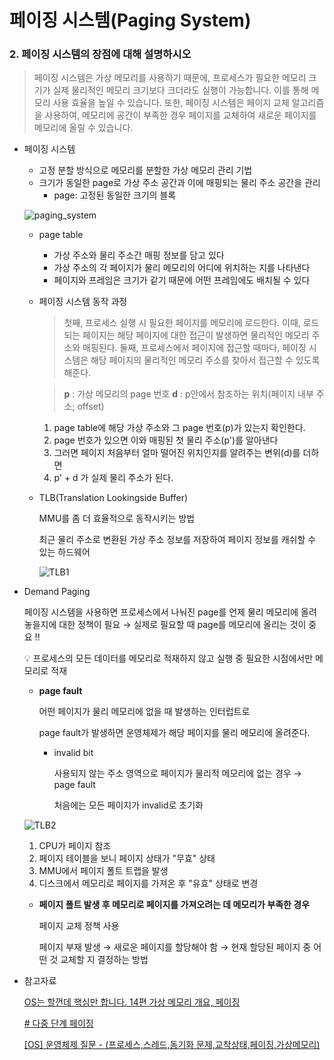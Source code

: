 # 페이징 시스템(Paging System)

### 2. 페이징 시스템의 장점에 대해 설명하시오

> 페이징 시스템은 가상 메모리를 사용하기 때문에, 프로세스가 필요한 메모리 크기가 실제 물리적인 메모리 크기보다 크더라도 실행이 가능합니다. 이를 통해 메모리 사용 효율을 높일 수 있습니다. 또한, 페이징 시스템은 페이지 교체 알고리즘을 사용하여, 메모리에 공간이 부족한 경우 페이지를 교체하여 새로운 페이지를 메모리에 올릴 수 있습니다.
> 

- 페이징 시스템
    - 고정 분할 방식으로 메모리를 분할한 가상 메모리 관리 기법
    - 크기가 동일한 page로 가상 주소 공간과 이에 매핑되는 물리 주소 공간을 관리
        - page: 고정된 동일한 크기의 블록
    
    ![paging_system](https://user-images.githubusercontent.com/88701965/231023458-805173fc-5ef7-4cb0-b9fc-dc0aff88defb.png)

    
    - page table
        - 가상 주소와 물리 주소간 매핑 정보를 담고 있다
        - 가상 주소의 각 페이지가 물리 메모리의 어디에 위치하는 지를 나타낸다
        - 페이지와 프레임은 크기가 같기 때문에 어떤 프레임에도 배치될 수 있다
    - 페이징 시스템 동작 과정
        
        > 첫째, 프로세스 실행 시 필요한 페이지를 메모리에 로드한다. 이때, 로드되는 페이지는 해당 페이지에 대한 접근이 발생하면 물리적인 메모리 주소와 매핑된다.
        둘째, 프로세스에서 페이지에 접근할 때마다, 페이징 시스템은 해당 페이지의 물리적인 메모리 주소를 찾아서 접근할 수 있도록 해준다.
        > 
        
        > **p** : 가상 메모리의 page 번호
        **d** : p안에서 참조하는 위치(페이지 내부 주소; offset)
        > 
        1. page table에 해당 가상 주소와 그 page 번호(p)가 있는지 확인한다.
        2. page 번호가 있으면 이와 매핑된 첫 물리 주소(p')를 알아낸다
        3. 그러면 페이지 처음부터 얼마 떨어진 위치인지를 알려주는 변위(d)를 더하면
        4. p' + d 가 실제 물리 주소가 된다.
    
    - TLB(Translation Lookingside Buffer)
        
        MMU를 좀 더 효율적으로 동작시키는 방법
        
        최근 물리 주소로 변환된 가상 주소 정보를 저장하여 페이지 정보를 캐쉬할 수 있는 하드웨어
        
        ![TLB1](https://user-images.githubusercontent.com/88701965/231023461-c2b5b7b3-9af5-4705-b96c-5fe0c81e3b11.png)

        
- Demand Paging
    
    페이징 시스템을 사용하면 프로세스에서 나눠진 page를 언제 물리 메모리에 올려놓을지에 대한 정책이 필요 → 실제로 필요할 때 page를 메모리에 올리는 것이 중요 !!
    
    <aside>
    💡 프로세스의 모든 데이터를 메모리로 적재하지 않고
    실행 중 필요한 시점에서만 메모리로 적재
    
    </aside>
    
    - **page fault**
        
        어떤 페이지가 물리 메모리에 없을 때 발생하는 인터럽트로
        
        page fault가 발생하면 운영체제가 해당 페이지를 물리 메모리에 올려준다.
        
        - invalid bit
            
            사용되지 않는 주소 영역으로 페이지가 물리적 메모리에 없는 경우 → page fault
            
            처음에는 모든 페이지가 invalid로 초기화
            
    
    ![TLB2](https://user-images.githubusercontent.com/88701965/231023465-4b5321e5-def0-40ef-b64c-c582310d2a26.png)

    
    1. CPU가 페이지 참조
    2. 페이지 테이블을 보니 페이지 상태가 "무효" 상태
    3. MMU에서 페이지 폴트 트랩을 발생
    4. 디스크에서 메모리로 페이지를 가져온 후 "유효" 상태로 변경
    
    - **페이지 폴트 발생 후 메모리로 페이지를 가져오려는 데 메모리가 부족한 경우**
        
        페이지 교체 정책 사용
        
        페이지 부재 발생 → 새로운 페이지를 할당해야 함 → 현재 할당된 페이지 중 어떤 것 교체할 지 결정하는 방법
        
- 참고자료
    
    [OS는 할껀데 핵심만 합니다. 14편 가상 메모리 개요, 페이징](https://velog.io/@chappi/OS는-할껀데-핵심만-합니다.-14편-가상-메모리-개요-페이징)
    
    [# 다중 단계 페이징](https://velog.io/@choiish98/다중-단계-페이징)
    
    [[OS] 운영체제 질문 - (프로세스,스레드,동기화 문제,교착상태,페이징,가상메모리)](https://onejunu.tistory.com/159)